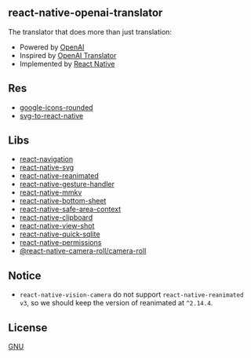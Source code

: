 ## react-native-openai-translator

The translator that does more than just translation:

- Powered by [OpenAI](https://openai.com/)
- Inspired by [OpenAI Translator](https://github.com/yetone/openai-translator)
- Implemented by [React Native](https://reactnative.dev/)

## Res

- [google-icons-rounded](https://fonts.google.com/icons?icon.style=Rounded)
- [svg-to-react-native](https://transform.tools/svg-to-react-native)

## Libs

- [react-navigation](https://reactnavigation.org)
- [react-native-svg](https://github.com/software-mansion/react-native-svg)
- [react-native-reanimated](https://docs.swmansion.com/react-native-reanimated/docs/)
- [react-native-gesture-handler](https://docs.swmansion.com/react-native-gesture-handler/docs/)
- [react-native-mmkv](https://github.com/mrousavy/react-native-mmkv)
- [react-native-bottom-sheet](https://gorhom.github.io/react-native-bottom-sheet/)
- [react-native-safe-area-context](https://github.com/th3rdwave/react-native-safe-area-context)
- [react-native-clipboard](https://github.com/react-native-clipboard/clipboard)
- [react-native-view-shot](https://github.com/gre/react-native-view-shot)
- [react-native-quick-sqlite](https://github.com/margelo/react-native-quick-sqlite)
- [react-native-permissions](https://github.com/zoontek/react-native-permissions#readme)
- [@react-native-camera-roll/camera-roll](https://github.com/react-native-cameraroll/react-native-cameraroll)

## Notice

- `react-native-vision-camera` do not support `react-native-reanimated v3`, so we should keep the version of reanimated at `^2.14.4`.

## License

[GNU](./LICENSE)
